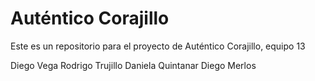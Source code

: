# **Auténtico Corajillo**

Este es un repositorio para el proyecto de Auténtico Corajillo, equipo 13

Diego Vega
Rodrigo Trujillo
Daniela Quintanar
Diego Merlos
